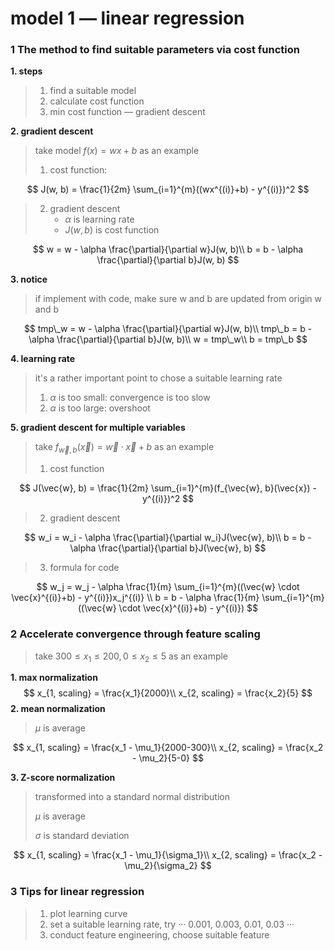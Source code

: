 # model 1 — linear regression

### 1 The method to find suitable parameters via cost function

**1. steps**

> 1. find a suitable model
> 2. calculate cost function
> 3. min cost function — gradient descent

**2. gradient descent**

> take model $f(x) = wx + b$ as an example
>
> 1. cost function: 

$$
J(w, b) = \frac{1}{2m} \sum_{i=1}^{m}((wx^{(i)}+b) - y^{(i)})^2
$$

> 2. gradient descent
>    - $\alpha$ is learning rate
>    - $J(w, b)$ is cost function

$$
w = w - \alpha \frac{\partial}{\partial w}J(w, b)\\
b = b - \alpha \frac{\partial}{\partial b}J(w, b)
$$

**3. notice**

> if implement with code, make sure w and b are updated from origin w and b

$$
tmp\_w = w - \alpha \frac{\partial}{\partial w}J(w, b)\\
tmp\_b = b - \alpha \frac{\partial}{\partial b}J(w, b)\\
w = tmp\_w\\
b = tmp\_b
$$

**4. learning rate**

> it's a rather important point to chose a suitable learning rate
>
> 1. $\alpha$ is too small: convergence is too slow
> 2. $\alpha$ is too large: overshoot

**5. gradient descent for multiple variables**

> take $f_{\vec{w}, b}(\vec{x}) = \vec{w} \cdot \vec{x} + b$ as an example
>
> 1. cost function

$$
J(\vec{w}, b) = \frac{1}{2m} \sum_{i=1}^{m}(f_{\vec{w}, b}(\vec{x}) - y^{(i)})^2
$$

> 2. gradient descent

$$
w_i = w_i - \alpha \frac{\partial}{\partial w_i}J(\vec{w}, b)\\
b = b - \alpha \frac{\partial}{\partial b}J(\vec{w}, b)
$$

> 3. formula for code

$$
w_j = w_j - \alpha \frac{1}{m} \sum_{i=1}^{m}((\vec{w} \cdot \vec{x}^{(i)}+b) - y^{(i)})x_j^{(i)} \\
b = b - \alpha \frac{1}{m} \sum_{i=1}^{m}((\vec{w} \cdot \vec{x}^{(i)}+b) - y^{(i)})
$$

### 2 Accelerate convergence through feature scaling

> take $300 \le x_1 \le 200, 0 \le x_2 \le 5$ as an example

**1. max normalization**
$$
x_{1, scaling} = \frac{x_1}{2000}\\
x_{2, scaling} = \frac{x_2}{5}
$$
**2. mean normalization**

> $\mu$ is average

$$
x_{1, scaling} = \frac{x_1 - \mu_1}{2000-300}\\
x_{2, scaling} = \frac{x_2 - \mu_2}{5-0}
$$

**3. Z-score normalization**

> transformed into a standard normal distribution
>
> $\mu$ is average
>
> $\sigma$ is standard deviation

$$
x_{1, scaling} = \frac{x_1 - \mu_1}{\sigma_1}\\
x_{2, scaling} = \frac{x_2 - \mu_2}{\sigma_2}
$$

### 3 Tips for linear regression

> 1. plot learning curve
> 2. set a suitable learning rate, try ··· 0.001, 0.003, 0.01, 0.03 ···
> 3. conduct feature engineering, choose suitable feature



